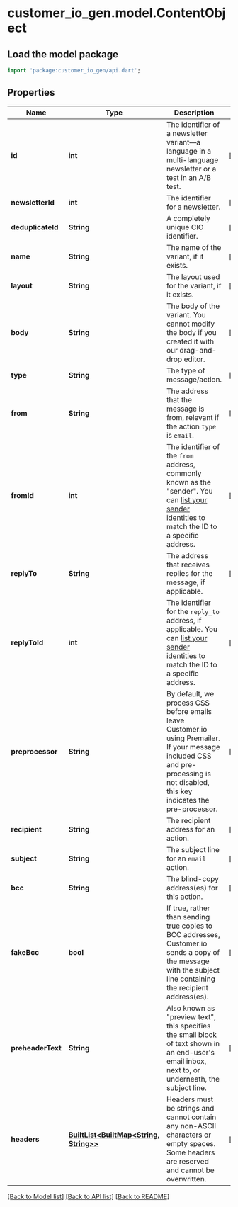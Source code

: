 # customer_io_gen.model.ContentObject

## Load the model package
```dart
import 'package:customer_io_gen/api.dart';
```

## Properties
Name | Type | Description | Notes
------------ | ------------- | ------------- | -------------
**id** | **int** | The identifier of a newsletter variant—a language in a multi-language newsletter or a test in an A/B test. | [optional] 
**newsletterId** | **int** | The identifier for a newsletter. | [optional] 
**deduplicateId** | **String** | A completely unique CIO identifier. | [optional] 
**name** | **String** | The name of the variant, if it exists. | [optional] 
**layout** | **String** | The layout used for the variant, if it exists. | [optional] 
**body** | **String** | The body of the variant. You cannot modify the body if you created it with our drag-and-drop editor. | [optional] 
**type** | **String** | The type of message/action. | [optional] 
**from** | **String** | The address that the message is from, relevant if the action `type` is `email`. | [optional] 
**fromId** | **int** | The identifier of the `from` address, commonly known as the \"sender\". You can [list your sender identities](#operation/listSenders) to match the ID to a specific address. | [optional] 
**replyTo** | **String** | The address that receives replies for the message, if applicable. | [optional] 
**replyToId** | **int** | The identifier for the `reply_to` address, if applicable. You can [list your sender identities](#operation/listSenders) to match the ID to a specific address. | [optional] 
**preprocessor** | **String** | By default, we process CSS before emails leave Customer.io using Premailer. If your message included CSS and pre-processing is not disabled, this key indicates the pre-processor. | [optional] 
**recipient** | **String** | The recipient address for an action. | [optional] 
**subject** | **String** | The subject line for an `email` action. | [optional] 
**bcc** | **String** | The blind-copy address(es) for this action. | [optional] 
**fakeBcc** | **bool** | If true, rather than sending true copies to BCC addresses, Customer.io sends a copy of the message with the subject line containing the recipient address(es).  | [optional] 
**preheaderText** | **String** | Also known as \"preview text\", this specifies the small block of text shown in an end-user's email inbox, next to, or underneath, the subject line. | [optional] 
**headers** | [**BuiltList&lt;BuiltMap&lt;String, String&gt;&gt;**](BuiltMap.md) | Headers must be strings and cannot contain any non-ASCII characters or empty spaces. Some headers are reserved and cannot be overwritten. | [optional] 

[[Back to Model list]](../README.md#documentation-for-models) [[Back to API list]](../README.md#documentation-for-api-endpoints) [[Back to README]](../README.md)


